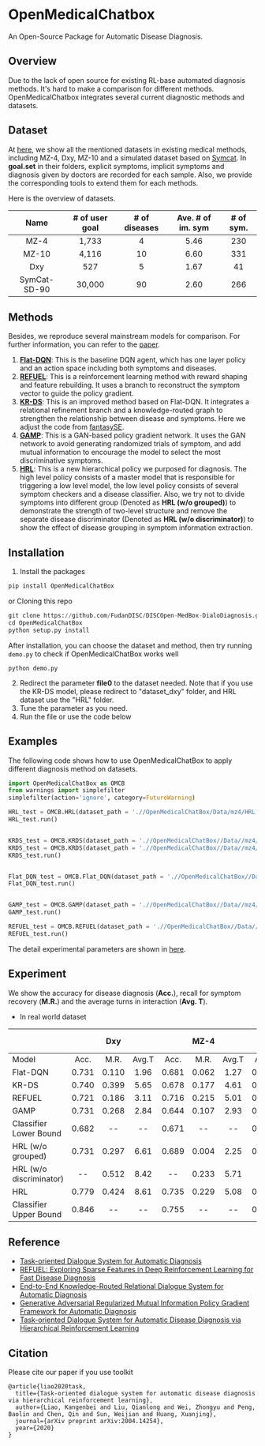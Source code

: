 # OpenMedicalChatbox

An Open-Source Package for Automatic Disease Diagnosis.

## Overview

Due to the lack of open source for existing RL-base automated diagnosis methods. It's hard to make a comparison for different methods. OpenMedicalChatbox integrates several current diagnostic methods and datasets.

## Dataset

At [here](./Data/Readme.md), we show all the mentioned datasets in existing medical methods, including MZ-4, Dxy, MZ-10 and a simulated dataset based on [Symcat](http://www.symcat.com/). In **goal.set** in their folders, explicit symptoms, implicit symptoms and diagnosis given by doctors are recorded for each sample. Also, we provide the corresponding tools to extend them for each methods. 

Here is the overview of datasets.

|     Name     | # of user goal | # of diseases | Ave. # of im. sym | # of sym. |
| :----------: | :------------: | :-----------: | :---------------: | :-------: |
|     MZ-4     |     1,733      |       4       |       5.46        |    230    |
|    MZ-10     |     4,116      |      10       |       6.60        |    331    |
|     Dxy      |      527       |       5       |       1.67        |    41     |
| SymCat-SD-90 |     30,000     |      90       |       2.60        |    266    |

 

## Methods

Besides, we reproduce several mainstream models for comparison. For further information, you can refer to the [paper](./paper/).

1. **[Flat-DQN](http://www.aclweb.org/anthology/P18-2033)**: This is the baseline DQN agent, which has one layer policy and an action space including both symptoms and diseases. 
2. **[REFUEL](https://proceedings.neurips.cc/paper/2018/hash/b5a1d925221b37e2e399f7b319038ba0-Abstract.html)**: This is a reinforcement learning method with reward shaping and feature rebuilding. It uses a branch to reconstruct the symptom vector to guide the policy gradient. 
3. **[KR-DS](https://ojs.aaai.org/index.php/AAAI/article/view/4722)**: This is an improved method based on Flat-DQN. It integrates a relational refinement branch and a knowledge-routed graph to strengthen the relationship between disease and symptoms. Here we adjust the code from [fantasySE](https://github.com/fantasySE/Dialogue-System-for-Automatic-Diagnosis).
4. **[GAMP](https://ojs.aaai.org/index.php/AAAI/article/view/5456)**: This is a GAN-based policy gradient network. It uses the GAN network to avoid generating randomized trials of symptom, and add mutual information to encourage the model to select the most discriminative symptoms.
5. **[HRL](https://arxiv.org/abs/2004.14254)**: This is a new hierarchical policy we purposed for diagnosis. The high level policy consists of a master model that is responsible for triggering a low level model, the low level policy consists of several symptom checkers and a disease classifier. Also, we try not to divide symptoms into different group (Denoted as **HRL (w/o grouped)**) to demonstrate the strength of two-level structure and remove the separate disease discriminator (Denoted as **HRL (w/o discriminator)**) to show the effect of disease grouping in symptom information extraction.



## Installation

1. Install the packages
```python 
pip install OpenMedicalChatBox
```
   or Cloning this repo

```python
git clone https://github.com/FudanDISC/DISCOpen-MedBox-DialoDiagnosis.git
cd OpenMedicalChatBox
python setup.py install
```

After installation, you can choose the dataset and method, then try running  ` demo.py` to check if OpenMedicalChatBox works well

```
python demo.py
```



2. Redirect the parameter **file0**  to the dataset needed. Note that if you use the KR-DS model, please redirect to "dataset_dxy" folder, and HRL dataset use the "HRL" folder.
3. Tune the parameter as you need.
4. Run the file or use the code below



## Examples

The following code shows how to use OpenMedicalChatBox to apply different diagnosis method on datasets.

```python
import OpenMedicalChatBox as OMCB
from warnings import simplefilter
simplefilter(action='ignore', category=FutureWarning)

HRL_test = OMCB.HRL(dataset_path = './/OpenMedicalChatBox/Data/mz4/HRL', model_save_path = './simulate//', groups = 2, model_load_path = './simulate/DQN/checkpoint/0411092858_MZ-10_agenthrljoint2_T20_ss100_lr0.0005_RFS20_RFF0_RFNCY0_RFIRS30_RFRA-4_RFRMT-100_gamma1_gammaW0.9_epsilon0.1_crs0_wfrs1_RID0/model_d10agenthrljoint2_s0.299_r-20.951_t9.5_mr0.007_mr2-0.004_e-0.pkl', cuda_idx = 1, train_mode = False)
HRL_test.run()


KRDS_test = OMCB.KRDS(dataset_path = './/OpenMedicalChatBox//Data//mz4//dataset_dxy//', model_save_path = './simulate//', model_load_path = None, cuda_idx = 1, warm_start = 1, train_mode = True)
KRDS_test = OMCB.KRDS(dataset_path = './/OpenMedicalChatBox//Data//mz4//dataset_dxy//', model_save_path = './simulate//', model_load_path = './simulate/test_2_2_0.403_1.977_0.060.pth.tar', cuda_idx = 1, warm_start = 1, train_mode = False)
KRDS_test.run()


Flat_DQN_test = OMCB.Flat_DQN(dataset_path = './/OpenMedicalChatBox//Data//mz4//', model_save_path = './simulate//',  model_load_path = '/remote-home/czhong/RL/DISCOpen-MedBox/simulate/DQN/checkpoint/0411114102_MZ-10_agentdqn_T20_ss100_lr0.0005_RFS20_RFF0_RFNCY0_RFIRS6_RFRA-4_RFRMT-100_gamma1_gammaW0.9_epsilon0.1_crs0_wfrs1_RID0/model_d10agentdqn_s0.299_r6.417_t2.5_mr0.024_mr2-0.014_e-2.pkl', cuda_idx = 1, warm_start=True ,train_mode = True)
Flat_DQN_test.run()


GAMP_test = OMCB.GAMP(dataset_path = './/OpenMedicalChatBox//Data//mz4//', model_save_path = './simulate//', model_load_path = './simulate/0411125423/s0.612_obj2.652_t2.954_mr0.107_outs0.183_e-0', cuda_idx = 0, train_mode = True)
GAMP_test.run()

REFUEL_test = OMCB.REFUEL(dataset_path = './/OpenMedicalChatBox//Data//mz4//', model_save_path = './simulate//', model_load_path = './simulate/0411132328/s9.043_obj-16.433_t1.0_mr0.0_outs0.0_e-1.pkl', cuda_idx = 0, train_mode = True)
REFUEL_test.run()

```

 

The detail experimental parameters are shown in [here](./OpenMedicalChatBox/Readme.md).



## Experiment

We show the accuracy for disease diagnosis (**Acc.**), recall for symptom recovery (**M.R.**) and the average turns in interaction (**Avg. T**).

- In real world dataset

|                         |       |  Dxy  |       |       | MZ-4  |       |       | MZ-10 |       |
| :---------------------- | :---: | :---: | :---: | :---: | :---: | :---: | :---: | :---: | :---: |
| Model                   | Acc.  | M.R.  | Avg.T | Acc.  | M.R.  | Avg.T | Acc.  | M.R.  | Avg.T |
| Flat-DQN                | 0.731 | 0.110 | 1.96  | 0.681 | 0.062 | 1.27  | 0.408 | 0.047 | 9.75  |
| KR-DS                   | 0.740 | 0.399 | 5.65  | 0.678 | 0.177 | 4.61  | 0.485 | 0.279 | 5.95  |
| REFUEL                  | 0.721 | 0.186 | 3.11  | 0.716 | 0.215 | 5.01  | 0.505 | 0.262 | 5.50  |
| GAMP                    | 0.731 | 0.268 | 2.84  | 0.644 | 0.107 | 2.93  | 0.500 | 0.067 | 1.78  |
| Classifier Lower Bound  | 0.682 |  --   |  --   | 0.671 |  --   |  --   | 0.532 |  --   |  --   |
| HRL (w/o grouped)       | 0.731 | 0.297 | 6.61  | 0.689 | 0.004 | 2.25  | 0.540 | 0.114 | 4.59  |
| HRL (w/o discriminator) |  --   | 0.512 | 8.42  |  --   | 0.233 | 5.71  |  --   | 0.330 | 8.75  |
| HRL                     | 0.779 | 0.424 | 8.61  | 0.735 | 0.229 | 5.08  | 0.556 | 0.295 | 6.99  |
| Classifier Upper Bound  | 0.846 |  --   |  --   | 0.755 |  --   |  --   | 0.706 |  --   |  --   |



## Reference

- [Task-oriented Dialogue System for Automatic Diagnosis](https://aclanthology.org/P18-2033.pdf)
- [REFUEL: Exploring Sparse Features in Deep Reinforcement Learning for Fast Disease Diagnosis](https://proceedings.neurips.cc/paper/2018/hash/b5a1d925221b37e2e399f7b319038ba0-Abstract.html)
- [End-to-End Knowledge-Routed Relational Dialogue System for Automatic Diagnosis](https://ojs.aaai.org/index.php/AAAI/article/view/4722)
- [Generative Adversarial Regularized Mutual Information Policy Gradient Framework for Automatic Diagnosis](https://ojs.aaai.org/index.php/AAAI/article/view/5456)
- [Task-oriented Dialogue System for Automatic Disease Diagnosis via Hierarchical Reinforcement Learning](https://arxiv.org/abs/2004.14254)



## Citation

Please cite our paper if you use toolkit

```
@article{liao2020task,
  title={Task-oriented dialogue system for automatic disease diagnosis via hierarchical reinforcement learning},
  author={Liao, Kangenbei and Liu, Qianlong and Wei, Zhongyu and Peng, Baolin and Chen, Qin and Sun, Weijian and Huang, Xuanjing},
  journal={arXiv preprint arXiv:2004.14254},
  year={2020}
}
```

